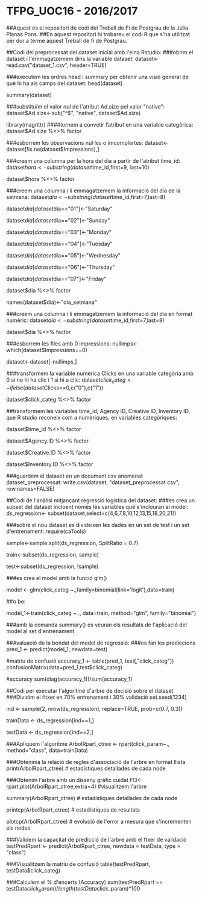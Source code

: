 # TFPG_UOC16 - 2016/2017
##Aquest és el repositori de codi del Treball de Fi de Postgrau de la Júlia Planas Pons.
##En aquest repositori hi trobareu el codi R que s'ha utilitzat per dur a terme aquest Treball de fi de Postgrau.

##Codi del preprocessat del dataset inicial amb l'eina Rstudio:
###obrim el dataset i l'emmagatzemem dins la variable dataset:
dataset<-read.csv("dataset_1.csv", header=TRUE)

###executem les ordres head i summary per obtenir una visió general de què hi ha als camps del dataset:
head(dataset)

summary(dataset)

###substituïm el valor nul de l'atribut Ad.size pel valor "native":
dataset$Ad.size<-sub("^$", "native", dataset$Ad.size)

library(magrittr)
####tornem a convetir l’atribut en una variable categòrica:
dataset$Ad.size %<>% factor

###esborrem les observacions nul·les o imcomplertes:
dataset<-dataset[!is.na(dataset$Impressions),]

###creem una columna per la hora del dia a partir de l'atribut time_id:
dataset$hora<- substring(dataset$time_id,first=9, last=10)

dataset$hora %<>% factor

###creem una columna i li emmagatzemem la informació del dia de la setmana:
dataset$dia<-substring(dataset$time_id,first=7,last=8)

dataset$dia[dataset$dia=="01"]<-"Saturday"

dataset$dia[dataset$dia=="02"]<-"Sunday"

dataset$dia[dataset$dia=="03"]<-"Monday"

dataset$dia[dataset$dia=="04"]<-"Tuesday"

dataset$dia[dataset$dia=="05"]<-"Wednesday"

dataset$dia[dataset$dia=="06"]<-"Thursday"

dataset$dia[dataset$dia=="07"]<-"Friday"

dataset$dia %<>% factor

names(dataset$dia)<-"dia_setmana"

###creem una columna i li emmagatzemem la informació del dia en format numèric:
dataset$dia<-substring(dataset$time_id,first=7,last=8)

dataset$dia %<>% factor

###esborrem les files amb 0 impressions:
nullimps<-which(dataset$Impressions==0)

dataset<-dataset[-nullimps,]

###transformem la variable numèrica Clicks en una variable categòria amb 0 si no hi ha clic i 1 si hi a clic:
dataset$click_categ<-ifelse(dataset$Clicks==0,c("0"),c("1"))

dataset$click_categ %<>% factor


##transformem les variables time_id, Agency ID, Creative ID, Inventory ID, que R studio reconeix com a numèriques, en variables categòriques:

dataset$time_id %<>% factor

dataset$Agency.ID %<>% factor

dataset$Creative.ID %<>% factor

dataset$Inventory.ID %<>% factor

###guardem el dataset en un document csv anomenat dataset_preprocessat:
write.csv(dataset, "dataset_preprocessat.csv", row.names=FALSE)

##Codi de l'anàlisi mitjançant regressió logística del dataset:
###es crea un subset del dataset incloent només les variables que s'inclouran al model:
ds_regression<- subset(dataset,select=c(4,6,7,8,10,12,13,15,18,20,21))

###sobre el nou dataset es divideixen les dades en un set de test i un set d'entrenament:
require(caTools)

sample<-sample.split(ds_regression, SplitRatio = 0.7)

train<-subset(ds_regression, sample)

test<-subset(ds_regression, !sample)

###es crea el model amb la funció glm()

model <- glm(click_categ ~.,family=binomial(link='logit'),data=train)

##o be:

model_1<-train(click_categ ~ .,  data=train, method="glm", family="binomial")

###amb la comanda summary() es veuran els resultats de l'aplicació del model al set d'entrenament

##Avaluació de la bondat del model de regressió:
###es fan les prediccions
pred_1 <- predict(model_1, newdata=test)

#matriu de confusió
accuracy_1 <- table(pred_1, test[,"click_categ"])
confusionMatrix(data=pred_1,test$click_categ)

#accuracy
sum(diag(accuracy_1))/sum(accuracy_1)



##Codi per executar l'algoritme d'arbre de decisió sobre el dataset
###Dividim el fitxer en 70% entrenament i 30% validació
set.seed(1234)

ind <- sample(2, nrow(ds_regression), replace=TRUE, prob=c(0.7, 0.3))

trainData <- ds_regression[ind==1,]

testData <- ds_regression[ind==2,]

###Apliquem l'algoritme
ArbolRpart_ctree <- rpart(click_param~., method="class", data=trainData)

###Obtenima la relació de regles d'associació de l'arbre en format llista
print(ArbolRpart_ctree) # estadístiques detallades de cada node

###Obtenim l'arbre amb un disseny gràfic cuidat
f13<-rpart.plot(ArbolRpart_ctree,extra=4) #visualitzem l'arbre

summary(ArbolRpart_ctree) # estadístiques detallades de cada node

printcp(ArbolRpart_ctree) # estadístiques de resultats

plotcp(ArbolRpart_ctree) # evolució de l'error a mesura que s'incrementen els nodes

###Validem la capacitat de predicció de l'arbre amb el ftxer de validació
testPredRpart <- predict(ArbolRpart_ctree, newdata = testData, type = "class")

###Visualitzem la matriu de confusió
table(testPredRpart, testData$click_categ)

###Calculem el % d'encerts (Accuracy)
sum(testPredRpart == testData$click_param)/ length(testData$click_param)*100

